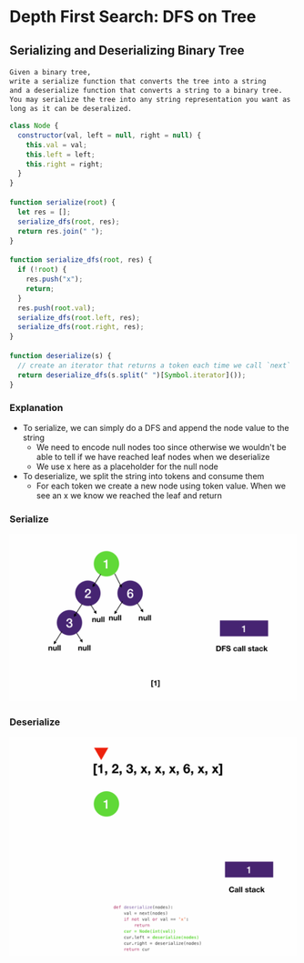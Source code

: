 # Depth First Search: DFS on Tree
## Serializing and Deserializing Binary Tree
```
Given a binary tree,
write a serialize function that converts the tree into a string
and a deserialize function that converts a string to a binary tree.
You may serialize the tree into any string representation you want as long as it can be deseralized.
```
```javascript
class Node {
  constructor(val, left = null, right = null) {
    this.val = val;
    this.left = left;
    this.right = right;
  }
}

function serialize(root) {
  let res = [];
  serialize_dfs(root, res);
  return res.join(" ");
}

function serialize_dfs(root, res) {
  if (!root) {
    res.push("x");
    return;
  }
  res.push(root.val);
  serialize_dfs(root.left, res);
  serialize_dfs(root.right, res);
}

function deserialize(s) {
  // create an iterator that returns a token each time we call `next`
  return deserialize_dfs(s.split(" ")[Symbol.iterator]());
}
```
### Explanation
- To serialize, we can simply do a DFS and append the node value to the string
  - We need to encode null nodes too since otherwise we wouldn't be able to tell if we have reached leaf nodes when we deserialize
  - We use x here as a placeholder for the null node
- To deserialize, we split the string into tokens and consume them
  - For each token we create a new node using token value. When we see an x we know we reached the leaf and return
### Serialize

![serializeBinaryTree](../../images/serializeBinaryTree.gif)

### Deserialize

![deserializeBinaryTree](../../images/deserializeBinaryTree.gif)
